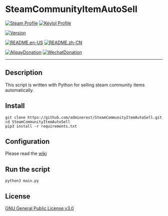 # SteamCommunityItemAutoSell
[![Steam Profile](https://img.shields.io/badge/Steam-adminerest-blue.svg?logo=steam)](https://steamcommunity.com/profiles/76561198139305147/) [![Keylol Profile](https://img.shields.io/badge/Keylol-adminerest-blue.svg?logo=steam)](https://keylol.com/suid-1467452)   

[![Version](https://img.shields.io/badge/Version-beta1.1.2-green.svg?logo=github)](https://github.com/adminerest/SteamCommunityItemAutoSell/releases)   

[![README.en-US](https://img.shields.io/badge/README-English-yellow.svg?logo=github)](https://github.com/adminerest/SteamCommunityItemAutoSell/blob/master/README.md) [![README.zh-CN](https://img.shields.io/badge/README-中文-yellow.svg?logo=github)](https://github.com/adminerest/SteamCommunityItemAutoSell/blob/master/README.zh-CN.md)   

[![AlipayDonation](https://img.shields.io/badge/Donate-Alipay-red.svg?logo=alipay)](https://github.com/adminerest/SteamCommunityItemAutoSell/blob/master/donation/alipay.JPG) [![WechatDonation](https://img.shields.io/badge/Donate-Wechat-red.svg?logo=wechat)](https://github.com/adminerest/SteamCommunityItemAutoSell/blob/master/donation/wechat.JPG)

 - - -   
## Description
 This script is written with Python for selling steam community items automatically.
## Install
```
git clone https://github.com/adminerest/SteamCommunityItemAutoSell.git
cd SteamCommunityItemAutoSell
pip3 install -r requirements.txt
```
## Configuration
Please read the [wiki](https://github.com/adminerest/SteamCommunityItemAutoSell/wiki)
## Run the script
`python3 main.py`
## License
[GNU General Public License v3.0](https://github.com/adminerest/SteamCommunityItemAutoSell/blob/master/LICENSE)